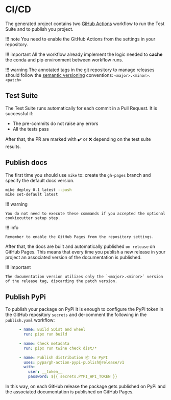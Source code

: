 # CI/CD

The generated project contains two [GiHub Actions](https://github.com/features/actions) workflow to run the Test Suite and to publish you project.

!!! note
    You need to enable the GitHub Actions from the settings in your repository.

!!! important
    All the workflow already implement the logic needed to **cache** the conda and pip environment
    between workflow runs.

!!! warning
    The annotated tags in the git repository to manage releases should follow the [semantic versioning](https://semver.org/l)
    conventions: `<major>.<minor>.<patch>`



## Test Suite

The Test Suite runs automatically for each commit in a Pull Request.
It is successful if:

- The pre-commits do not raise any errors
- All the tests pass

After that, the PR are marked with ✔️ or ❌ depending on the test suite results.

## Publish docs

The first time you should use `mike` to: create the `gh-pages` branch and
specify the default docs version.

```bash
mike deploy 0.1 latest --push
mike set-default latest
```

!!! warning

    You do not need to execute these commands if you accepted the optional cookiecutter setup step.

!!! info

    Remember to enable the GitHub Pages from the repository settings.


After that, the docs are built and automatically published `on release` on GitHub Pages.
This means that every time you publish a new release in your project an associated version of the documentation is published.

!!! important

    The documentation version utilizes only the `<major>.<minor>` version of the release tag, discarding the patch version.

## Publish PyPi

To publish your package on PyPi it is enough to configure
the PyPi token in the GitHub repository `secrets` and de-comment the following in the
`publish.yaml` workflow:

```yaml
      - name: Build SDist and wheel
        run: pipx run build

      - name: Check metadata
        run: pipx run twine check dist/*

      - name: Publish distribution 📦 to PyPI
        uses: pypa/gh-action-pypi-publish@release/v1
        with:
          user: __token__
          password: ${{ secrets.PYPI_API_TOKEN }}
```

In this way, on each GitHub release the package gets published on PyPi and the associated documentation
is published on GitHub Pages.

